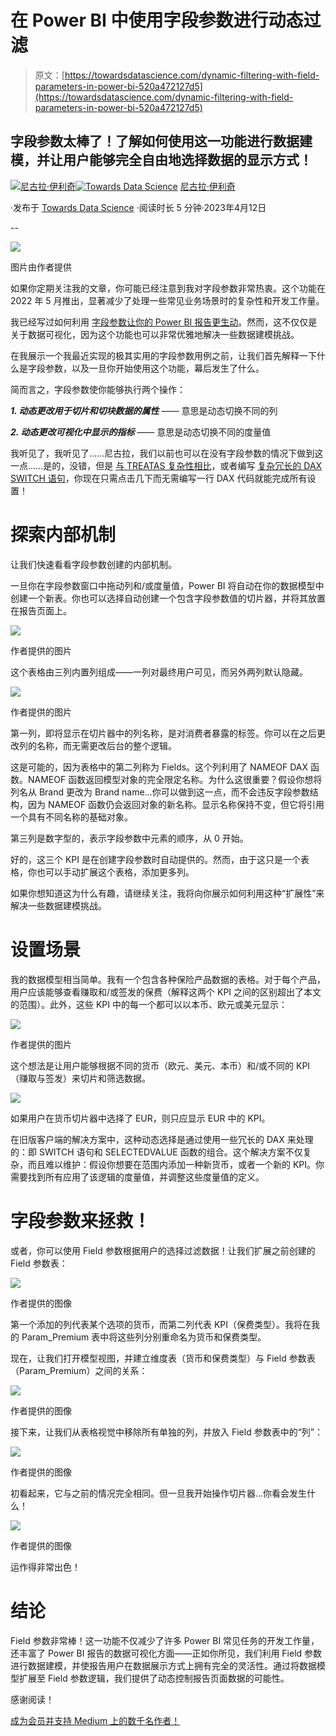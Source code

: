 # 在 Power BI 中使用字段参数进行动态过滤

> 原文：[https://towardsdatascience.com/dynamic-filtering-with-field-parameters-in-power-bi-520a472127d5](https://towardsdatascience.com/dynamic-filtering-with-field-parameters-in-power-bi-520a472127d5)

## 字段参数太棒了！了解如何使用这一功能进行数据建模，并让用户能够完全自由地选择数据的显示方式！

[](https://datamozart.medium.com/?source=post_page-----520a472127d5--------------------------------)[![尼古拉·伊利奇](../Images/9fab894b9696c0dfd80c5173188b720b.png)](https://datamozart.medium.com/?source=post_page-----520a472127d5--------------------------------)[](https://towardsdatascience.com/?source=post_page-----520a472127d5--------------------------------)[![Towards Data Science](../Images/a6ff2676ffcc0c7aad8aaf1d79379785.png)](https://towardsdatascience.com/?source=post_page-----520a472127d5--------------------------------) [尼古拉·伊利奇](https://datamozart.medium.com/?source=post_page-----520a472127d5--------------------------------)

·发布于 [Towards Data Science](https://towardsdatascience.com/?source=post_page-----520a472127d5--------------------------------) ·阅读时长 5 分钟·2023年4月12日

--

![](../Images/cb7756fcbed7245635b7612d01bfe4ae.png)

图片由作者提供

如果你定期关注我的文章，你可能已经注意到我对字段参数非常热衷。这个功能在 2022 年 5 月推出，显著减少了处理一些常见业务场景时的复杂性和开发工作量。

我已经写过如何利用 [字段参数让你的 Power BI 报告更生动](https://data-mozart.com/bring-life-to-field-parameters-in-power-bi/)。然而，这不仅仅是关于数据可视化，因为这个功能也可以非常优雅地解决一些数据建模挑战。

在我展示一个我最近实现的极其实用的字段参数用例之前，让我们首先解释一下什么是字段参数，以及一旦你开始使用这个功能，幕后发生了什么。

简而言之，字段参数使你能够执行两个操作：

***1\. 动态更改用于切片和切块数据的属性*** —— 意思是动态切换不同的列

***2\. 动态更改可视化中显示的指标*** —— 意思是动态切换不同的度量值

我听见了，我听见了……尼古拉，我们以前也可以在没有字段参数的情况下做到这一点……是的，没错，但是 [与 TREATAS 复杂性相比](https://data-mozart.com/daxis-dynamic-axis-in-power-bi/)，或者编写 [复杂冗长的 DAX SWITCH 语句](https://data-mozart.com/dynamic-filtering-in-power-bi/)，你现在只需点击几下而无需编写一行 DAX 代码就能完成所有设置！

# 探索内部机制

让我们快速看看字段参数创建的内部机制。

一旦你在字段参数窗口中拖动列和/或度量值，Power BI 将自动在你的数据模型中创建一个新表。你也可以选择自动创建一个包含字段参数值的切片器，并将其放置在报告页面上。

![](../Images/872e54eef611b777aee0126064acd35e.png)

作者提供的图片

这个表格由三列内置列组成——一列对最终用户可见，而另外两列默认隐藏。

![](../Images/6ee15b99618c58fe677d98106c7b3553.png)

作者提供的图片

第一列，即将显示在切片器中的列名称，是对消费者暴露的标签。你可以在之后更改列的名称，而无需更改后台的整个逻辑。

这是可能的，因为表格中的第二列称为 Fields。这个列利用了 NAMEOF DAX 函数。NAMEOF 函数返回模型对象的完全限定名称。为什么这很重要？假设你想将列名从 Brand 更改为 Brand name…你可以做到这一点，而不会违反字段参数结构，因为 NAMEOF 函数仍会返回对象的新名称。显示名称保持不变，但它将引用一个具有不同名称的基础对象。

第三列是数字型的，表示字段参数中元素的顺序，从 0 开始。

好的，这三个 KPI 是在创建字段参数时自动提供的。然而，由于这只是一个表格，你也可以手动扩展这个表格，添加更多列。

如果你想知道这为什么有趣，请继续关注，我将向你展示如何利用这种“扩展性”来解决一些数据建模挑战。

# 设置场景

我的数据模型相当简单。我有一个包含各种保险产品数据的表格。对于每个产品，用户应该能够查看赚取和/或签发的保费（解释这两个 KPI 之间的区别超出了本文的范围）。此外，这些 KPI 中的每一个都可以以本币、欧元或美元显示：

![](../Images/2d8cbded2278fb3313958dad7e1f4c20.png)

作者提供的图片

这个想法是让用户能够根据不同的货币（欧元、美元、本币）和/或不同的 KPI（赚取与签发）来切片和筛选数据。

![](../Images/f56a0a297903a5bb875a5a0c5564a13e.png)

如果用户在货币切片器中选择了 EUR，则只应显示 EUR 中的 KPI。

在旧版客户端的解决方案中，这种动态选择是通过使用一些冗长的 DAX 来处理的：即 SWITCH 语句和 SELECTEDVALUE 函数的组合。这个解决方案不仅复杂，而且难以维护：假设你想要在范围内添加一种新货币，或者一个新的 KPI。你需要找到所有应用了该逻辑的度量值，并调整这些度量值的定义。

# 字段参数来拯救！

或者，你可以使用 Field 参数根据用户的选择过滤数据！让我们扩展之前创建的 Field 参数表：

![](../Images/2c4dfc67c1028a55f917e39ab5953230.png)

作者提供的图像

第一个添加的列代表某个选项的货币，而第二列代表 KPI（保费类型）。我将在我的 Param_Premium 表中将这些列分别重命名为货币和保费类型。

现在，让我们打开模型视图，并建立维度表（货币和保费类型）与 Field 参数表（Param_Premium）之间的关系：

![](../Images/87ee206560c0b67516f2d00cf886c684.png)

作者提供的图像

接下来，让我们从表格视觉中移除所有单独的列，并放入 Field 参数表中的“列”：

![](../Images/390f35034e9503eda50fbc3cda9c5ebc.png)

作者提供的图像

初看起来，它与之前的情况完全相同。但一旦我开始操作切片器…你看会发生什么！

![](../Images/680a2cca2366719b9f6f2cc5aedefe6c.png)

作者提供的图像

运作得非常出色！

# 结论

Field 参数非常棒！这一功能不仅减少了许多 Power BI 常见任务的开发工作量，还丰富了 Power BI 报告的数据可视化方面——正如你所见，我们利用 Field 参数进行数据建模，并使报告用户在数据展示方式上拥有完全的灵活性。通过将数据模型扩展至 Field 参数逻辑，我们提供了动态控制报告页面数据的可能性。

感谢阅读！

[成为会员并支持 Medium 上的数千名作者！](https://datamozart.medium.com/membership)
